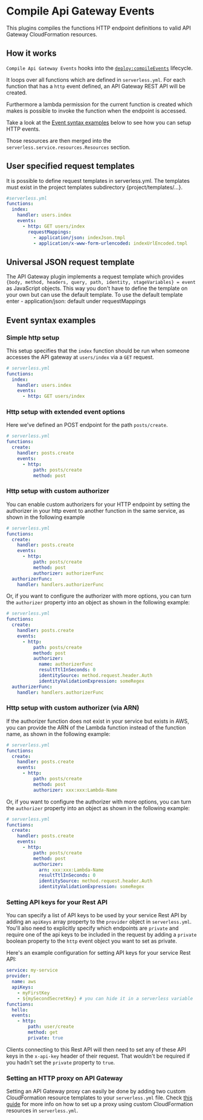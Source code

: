 # Compile Api Gateway Events

This plugins compiles the functions HTTP endpoint definitions to valid API Gateway CloudFormation resources.

## How it works

`Compile Api Gateway Events` hooks into the [`deploy:compileEvents`](/lib/plugins/deploy) lifecycle.

It loops over all functions which are defined in `serverless.yml`. For each function that has a `http` event
defined, an API Gateway REST API will be created.

Furthermore a lambda permission for the current function is created which makes is possible to invoke the function when
the endpoint is accessed.

Take a look at the [Event syntax examples](#event-syntax-examples) below to see how you can setup HTTP events.

Those resources are then merged into the `serverless.service.resources.Resources` section.

## User specified request templates

It is possible to define request templates in serverless.yml. The templates must exist in the project
templates subdirectory {project/templates/...}.

```yml
#serverless.yml
functions:
  index:
    handler: users.index
    events:
      - http: GET users/index
        requestMappings:
          - application/json: indexJson.tmpl
          - application/x-www-form-urlencoded: indexUrlEncoded.tmpl
```

## Universal JSON request template

The API Gateway plugin implements a request template which provides `{body, method, headers, query, path, identity,
stageVariables} = event` as JavaScript objects. This way you don't have to define the template on your own but can use the default template. To use the default template enter - application/json: default under
requestMappings

## Event syntax examples

### Simple http setup

This setup specifies that the `index` function should be run when someone accesses the API gateway at `users/index` via
a `GET` request.

```yml
# serverless.yml
functions:
  index:
    handler: users.index
    events:
      - http: GET users/index
```

### Http setup with extended event options

Here we've defined an POST endpoint for the path `posts/create`.

```yml
# serverless.yml
functions:
  create:
    handler: posts.create
    events:
      - http:
          path: posts/create
          method: post
```

### Http setup with custom authorizer
You can enable custom authorizers for your HTTP endpoint by setting the authorizer in your http event to another function
in the same service, as shown in the following example

```yml
# serverless.yml
functions:
  create:
    handler: posts.create
    events:
      - http:
          path: posts/create
          method: post
          authorizer: authorizerFunc
  authorizerFunc:
    handler: handlers.authorizerFunc
```
Or, if you want to configure the authorizer with more options, you can turn the `authorizer` property into an object as
shown in the following example:

```yml
# serverless.yml
functions:
  create:
    handler: posts.create
    events:
      - http:
          path: posts/create
          method: post
          authorizer:
            name: authorizerFunc
            resultTtlInSeconds: 0
            identitySource: method.request.header.Auth
            identityValidationExpression: someRegex
  authorizerFunc:
    handler: handlers.authorizerFunc
```

### Http setup with custom authorizer (via ARN)
If the authorizer function does not exist in your service but exists in AWS, you can provide the ARN of the Lambda
function instead of the function name, as shown in the following example:

```yml
# serverless.yml
functions:
  create:
    handler: posts.create
    events:
      - http:
          path: posts/create
          method: post
          authorizer: xxx:xxx:Lambda-Name
```

Or, if you want to configure the authorizer with more options, you can turn the `authorizer` property into an object as
shown in the following example:

```yml
# serverless.yml
functions:
  create:
    handler: posts.create
    events:
      - http:
          path: posts/create
          method: post
          authorizer:
            arn: xxx:xxx:Lambda-Name
            resultTtlInSeconds: 0
            identitySource: method.request.header.Auth
            identityValidationExpression: someRegex
```

### Setting API keys for your Rest API
You can specify a list of API keys to be used by your service Rest API by adding an `apiKeys` array property to the
`provider` object in `serverless.yml`. You'll also need to explicitly specify which endpoints are `private` and require
one of the api keys to be included in the request by adding a `private` boolean property to the `http` event object you
want to set as private.

Here's an example configuration for setting API keys for your service Rest API:

```yml
service: my-service
provider:
  name: aws
  apiKeys:
    - myFirstKey
    - ${mySecondSecretKey} # you can hide it in a serverless variable
functions:
  hello:
  events:
    - http:
        path: user/create
        method: get
        private: true
```

Clients connecting to this Rest API will then need to set any of these API keys in the `x-api-key` header of their request.
That wouldn't be required if you hadn't set the `private` property to `true`.

### Setting an HTTP proxy on API Gateway
Setting an API Gateway proxy can easily be done by adding two custom CloudFormation resource templates to your
`serverless.yml` file. Check [this guide](https://github.com/serverless/serverless/blob/v1.0/docs/guide/custom-provider-resources.md)
for more info on how to set up a proxy using custom CloudFormation resources in `serverless.yml`.
